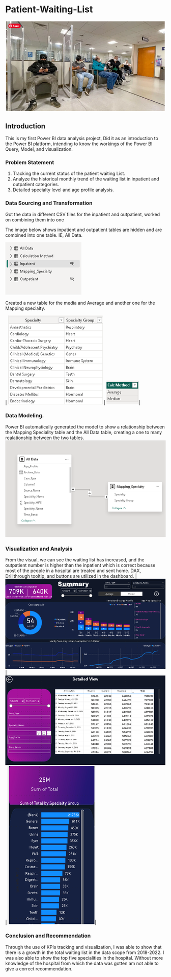 # Patient-Waiting-List
![](waiting_area.png)
## Introduction
This is my first Power BI data analysis project, Did it as an introduction to the Power BI platform, intending to know the workings of the Power BI Query, Model, and visualization.
### Problem Statement
1. Tracking the current status of the patient waiting List.
2. Analyze the historical monthly trend of the waiting list in inpatient and outpatient categories.
3. Detailed specialty level and age profile analysis.

### Data Sourcing and Transformation
Got the data in different CSV files for the inpatient and outpatient, worked on combining them into one

The image below shows inpatient and outpatient tables are hidden and are combined into one table. IE, All Data.

![](tables.png)

Created a new table for the media and Average and another one for the  Mapping specialty.

| ![](mapping_specialty.png) | ![](calc_Methd.png)|


### Data Modeling.
Power BI automatically generated the model to show a relationship between the Mapping Speciality table and the All Data table, creating a one to many realationship between the two tables.
![](All_data_model.png)

### Visualization and Analysis
From the visual, we can see the waiting list has increased, and the outpatient number is higher than the inpatient which is correct because most of the people in a hospital are treated and sent home.
DAX, Drillthrough tooltip, and buttons are utilized in the dashboard.
| ![](dash_summary.png)|![](details.png)|![](tooltip.png)|

### Conclusion and Recommendation
Through the use of KPIs tracking and visualization, I was able to show that there is a growth in the total waiting list in the data scope from 2018-2022. I was also able to show the top five specialities in the hospital. Without more knowledge of the hospital from which the data was gotten am not able to give a correct recommendation. 









